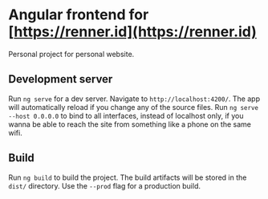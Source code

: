 # Angular frontend for [https://renner.id](https://renner.id)

Personal project for personal website.

## Development server

Run `ng serve` for a dev server. Navigate to `http://localhost:4200/`. The app will automatically reload if you change any of the source files. 
Run `ng serve --host 0.0.0.0` to bind to all interfaces, instead of localhost only, if you wanna be able to reach the site from something like a phone on the same wifi.

## Build

Run `ng build` to build the project. The build artifacts will be stored in the `dist/` directory. Use the `--prod` flag for a production build.
